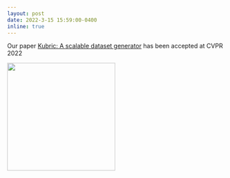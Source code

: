 ```yaml
---
layout: post
date: 2022-3-15 15:59:00-0400
inline: true
---
```


Our paper [Kubric: A scalable dataset generator](https://arxiv.org/abs/2203.03570) has been accepted at CVPR 2022

<div class="row">
    <div class="col-sm mt-3 mt-md-0">
        <img class="img-fluid rounded z-depth-1" src="{{ '/assets/img/kubric.gif' | relative_url }}" alt="" title="example image" 
        width=250px height=auto
        />
    </div>
</div>
